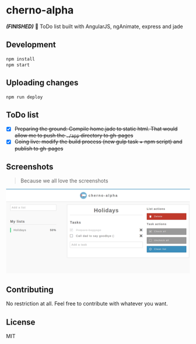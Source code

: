 # cherno-alpha

***(FINISHED)*** :elephant: ToDo list built with AngularJS, ngAnimate, express and jade

## Development

```
npm install
npm start
```

## Uploading changes

```
npm run deploy
```

## ToDo list

- [X] ~~Preparing the ground: Compile home.jade to static html. That would allow me to push the ```./app``` directory to gh-pages~~
- [X] ~~Going live: modify the build process (new gulp task + npm script) and publish to gh-pages~~

## Screenshots

> Because we all love the screenshots

![cherno-alpha](https://raw.githubusercontent.com/durancristhian/cherno-alpha/master/screenshots/cherno-alpha.png)

## Contributing

No restriction at all. Feel free to contribute with whatever you want.

## License

MIT